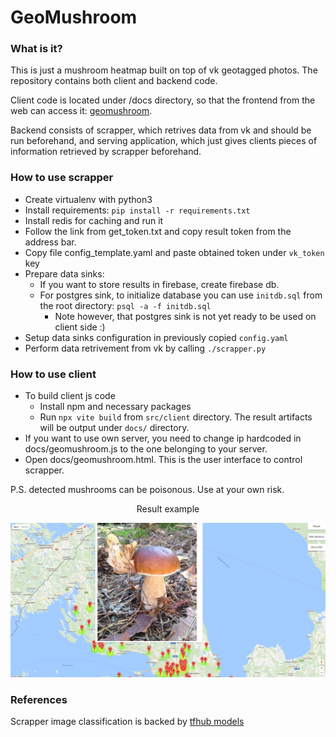 # GeoMushroom

### What is it?
This is just a mushroom heatmap built on top of vk geotagged photos. The repository contains both client and backend code. 

Client code is located under /docs directory, so that the frontend from the web can access it: [geomushroom](https://aspirisha.github.io/GeoMushroom/geomushroom.html).

Backend consists of scrapper, which retrives data from vk and should be run beforehand, and serving application, which just gives clients pieces of information retrieved by scrapper beforehand.


### How to use scrapper
* Create virtualenv with python3
* Install requirements: `pip install -r requirements.txt`
* Install redis for caching and run it
* Follow the link from get_token.txt and copy result token from the address bar.
* Copy file config_template.yaml and paste obtained token under `vk_token` key
* Prepare data sinks:
  - If you want to store results in firebase, create firebase db.
  - For postgres sink, to initialize database you can use `initdb.sql` from the root directory: `psql -a -f initdb.sql`
    * Note however, that postgres sink is not yet ready to be used on client side :) 
* Setup data sinks configuration in previously copied `config.yaml`
* Perform data retrivement from vk by calling `./scrapper.py`

### How to use client
* To build client js code
  - Install npm and necessary packages
  - Run `npx vite build` from `src/client` directory. The result artifacts will be output under `docs/` directory.
* If you want to use own server, you need to change ip hardcoded in docs/geomushroom.js to the one belonging to your server. 
* Open docs/geomushroom.html. This is the user interface to control scrapper. 

P.S. detected mushrooms can be poisonous. Use at your own risk.

<center>Result example</center>

![Alt text](resources/sample.png?raw=true "Title")

### References
Scrapper image classification is backed by [tfhub models](https://www.tensorflow.org/hub)
